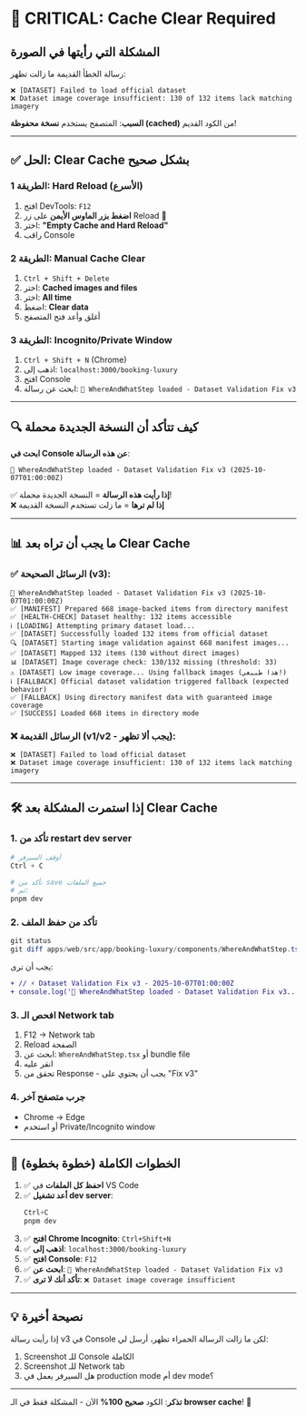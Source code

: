 # 🚨 CRITICAL: Cache Clear Required

## المشكلة التي رأيتها في الصورة

رسالة الخطأ القديمة ما زالت تظهر:
```
❌ [DATASET] Failed to load official dataset
❌ Dataset image coverage insufficient: 130 of 132 items lack matching imagery
```

**السبب**: المتصفح يستخدم **نسخة محفوظة (cached)** من الكود القديم!

---

## ✅ الحل: Clear Cache بشكل صحيح

### الطريقة 1: Hard Reload (الأسرع)
1. افتح DevTools: `F12`
2. **اضغط بزر الماوس الأيمن** على زر Reload 🔄
3. اختر: **"Empty Cache and Hard Reload"**
4. راقب Console

### الطريقة 2: Manual Cache Clear
1. `Ctrl + Shift + Delete`
2. اختر: **Cached images and files**
3. اختر: **All time**
4. اضغط: **Clear data**
5. أغلق وأعد فتح المتصفح

### الطريقة 3: Incognito/Private Window
1. `Ctrl + Shift + N` (Chrome)
2. اذهب إلى: `localhost:3000/booking-luxury`
3. افتح Console
4. ابحث عن رسالة: `🚀 WhereAndWhatStep loaded - Dataset Validation Fix v3`

---

## 🔍 كيف تتأكد أن النسخة الجديدة محملة

**ابحث في Console عن هذه الرسالة**:
```
🚀 WhereAndWhatStep loaded - Dataset Validation Fix v3 (2025-10-07T01:00:00Z)
```

✅ **إذا رأيت هذه الرسالة** = النسخة الجديدة محملة!  
❌ **إذا لم ترها** = ما زلت تستخدم النسخة القديمة

---

## 📊 ما يجب أن تراه بعد Clear Cache

### ✅ الرسائل الصحيحة (v3):
```
🚀 WhereAndWhatStep loaded - Dataset Validation Fix v3 (2025-10-07T01:00:00Z)
✅ [MANIFEST] Prepared 668 image-backed items from directory manifest
✅ [HEALTH-CHECK] Dataset healthy: 132 items accessible
ℹ️ [LOADING] Attempting primary dataset load...
✅ [DATASET] Successfully loaded 132 items from official dataset
🔍 [DATASET] Starting image validation against 668 manifest images...
✅ [DATASET] Mapped 132 items (130 without direct images)
📊 [DATASET] Image coverage check: 130/132 missing (threshold: 33)
⚠️ [DATASET] Low image coverage... Using fallback images (هذا طبيعي!)
ℹ️ [FALLBACK] Official dataset validation triggered fallback (expected behavior)
✅ [FALLBACK] Using directory manifest data with guaranteed image coverage
✅ [SUCCESS] Loaded 668 items in directory mode
```

### ❌ الرسائل القديمة (v1/v2 - يجب ألا تظهر):
```
❌ [DATASET] Failed to load official dataset
❌ Dataset image coverage insufficient: 130 of 132 items lack matching imagery
```

---

## 🛠️ إذا استمرت المشكلة بعد Clear Cache

### 1. تأكد من restart dev server
```powershell
# أوقف السيرفر
Ctrl + C

# تأكد من save جميع الملفات
# ثم:
pnpm dev
```

### 2. تأكد من حفظ الملف
```powershell
git status
git diff apps/web/src/app/booking-luxury/components/WhereAndWhatStep.tsx
```

يجب أن ترى:
```diff
+ // ⚡ Dataset Validation Fix v3 - 2025-10-07T01:00:00Z
+ console.log('🚀 WhereAndWhatStep loaded - Dataset Validation Fix v3...');
```

### 3. افحص الـ Network tab
1. F12 → Network tab
2. Reload الصفحة
3. ابحث عن: `WhereAndWhatStep.tsx` أو bundle file
4. انقر عليه
5. تحقق من Response - يجب أن يحتوي على "Fix v3"

### 4. جرب متصفح آخر
- Chrome → Edge
- أو استخدم Private/Incognito window

---

## 🎯 الخطوات الكاملة (خطوة بخطوة)

1. ✅ **احفظ كل الملفات** في VS Code
2. ✅ **أعد تشغيل dev server**:
   ```powershell
   Ctrl+C
   pnpm dev
   ```
3. ✅ **افتح Chrome Incognito**: `Ctrl+Shift+N`
4. ✅ **اذهب إلى**: `localhost:3000/booking-luxury`
5. ✅ **افتح Console**: `F12`
6. ✅ **ابحث عن**: `🚀 WhereAndWhatStep loaded - Dataset Validation Fix v3`
7. ✅ **تأكد أنك لا ترى**: `❌ Dataset image coverage insufficient`

---

## 💡 نصيحة أخيرة

إذا رأيت رسالة v3 في Console لكن ما زالت الرسالة الحمراء تظهر، أرسل لي:
1. Screenshot للـ Console الكاملة
2. Screenshot للـ Network tab
3. هل السيرفر يعمل في production mode أم dev mode؟

---

**تذكر**: الكود **صحيح 100%** الآن - المشكلة فقط في الـ **browser cache**! 🎯
